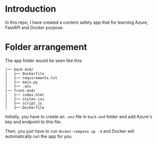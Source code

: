 # Introduction
In this repo, I have created a content safety app that for learning Azure, FastAPI and Docker purpose.
# Folder arrangement
The app folder would be seen like this:
```
│── back-end/
|   ├── Dockerfile
|   ├── requirements.txt
│   ├── main.py
│   ├── .env
│── front-end/
│   ├── index.html
│   ├── styles.css
│   ├── script.js
|   ├── Dockerfile
```
Initially, you have to create an `.env` file in `back-end` folder and add Azure's key and endpoint to this file.

Then, you just have to run `docker-compose up -d` and Docker will automatically run the app for you.

